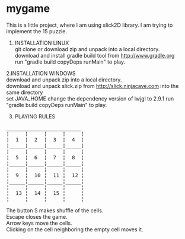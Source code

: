 mygame
======

This is a little project, where I am using slick2D library.
I am trying to implement the 15 puzzle. 


1. INSTALLATION LINUX<br>
 git clone or download zip and unpack into a local directory.<br>
 download and install gradle build tool from http://www.gradle.org<br>
 run "gradle build copyDeps runMain" to play.<br>

2.INSTALLATION WINDOWS<br> 
 download and unpack zip into a local directory.<br>
 download and unpack slick.zip from http://slick.ninjacave.com into the same directory<br>
 set JAVA_HOME
 change the dependency version of lwjgl to 2.9.1
 run "gradle build copyDeps runMain" to play.<br>
 

3. PLAYING RULES
<pre>
________________________
¦     ¦     ¦     ¦     ¦
¦  1  ¦  2  ¦  3  ¦  4  ¦
¦_____¦_____¦_____¦_____¦
¦     ¦     ¦     ¦     ¦
¦  5  ¦  6  ¦  7  ¦  8  ¦
¦_____¦_____¦_____¦_____¦
¦     ¦     ¦     ¦     ¦
¦  9  ¦  10 ¦  11 ¦  12 ¦
¦_____¦_____¦_____¦_____¦
¦     ¦     ¦     ¦     ¦
¦  13 ¦  14 ¦  15 ¦     ¦
¦_____¦_____¦_____¦_____¦
</pre>

The button S makes shuffle of the cells.<br>
Escape closes the game.<br>
Arrow keys move the cells.<br>
Clicking on the cell neighboring the empty cell moves it.<br>

